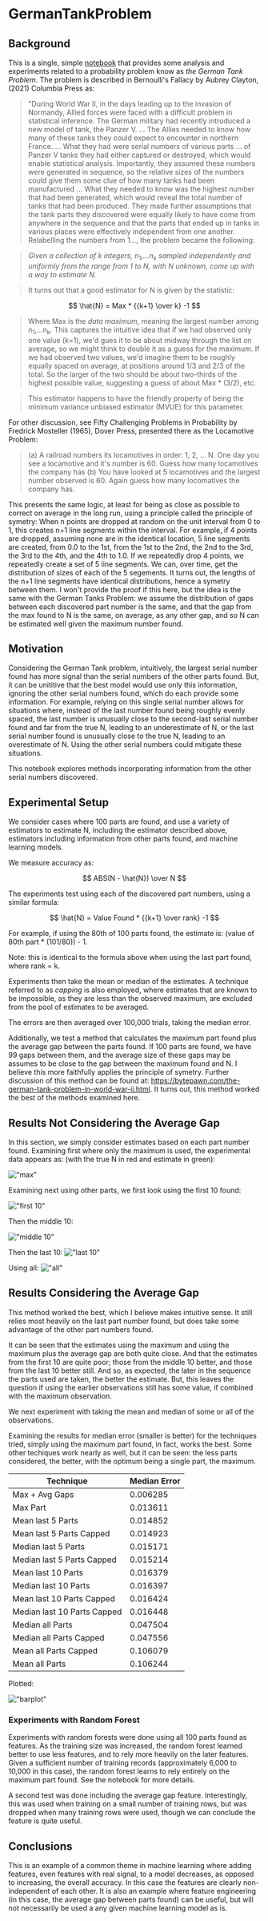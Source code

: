 # GermanTankProblem

## Background
This is a single, simple [notebook](https://github.com/Brett-Kennedy/GermanTankProblem/blob/main/Tank%20Parts.ipynb)  that provides some analysis and experiments related to a probability problem know as *the German Tank Problem*. The problem is described in Bernoulli's Fallacy by Aubrey Clayton, (2021) Columbia Press as:

> "During World War II, in the days leading up to the invasion of Normandy, Allied forces were faced with a difficult problem in statistical inference. The German military had recently introduced a new model of tank, the Panzer V. ... The Allies needed to know how many of these tanks they could expect to encounter in northern France. ... What they had were serial numbers of various parts ... of Panzer V tanks they had either captured or destroyed, which would enable statistical analysis. Importantly, they assumed these numbers were generated in sequence, so the relative sizes of the numbers could give them some clue of how many tanks had been manufactured ... What they needed to know was the highest number that had been generated, which would reveal the total number of tanks that had been produced. They made further assumptions that the tank parts they discovered were equally likely to have come from anywhere in the sequence and that the parts that ended up in tanks in various places were effectively independent from one another. Relabelling the numbers from 1..., the problem became the following:

> *Given a collection of k integers, n<sub>1</sub>,...n<sub>k</sub> sampled independently and uniformly from the range from 1 to N, with N unknown, come up with a way to estimate N.* 

> It turns out that a good estimator for N is given by the statistic:

$$ \hat{N} = Max * {{k+1} \over k} -1 $$

> Where Max is the *data maximum*, meaning the largest number among n<sub>1</sub>,...n<sub>k</sub>. This captures the intuitive idea that if we had observed only one value (k=1), we'd gues it to be about midway through the list on average, so we might think to double it as a guess for the maximum. If we had observed two values, we'd imagine them to be roughly equally spaced on average, at positions around 1/3 and 2/3 of the total. So the larger of the two should be about two-thirds of the highest possible value, suggesting a guess of about Max * (3/2), etc. 

> This estimator happens to have the friendly property of being the minimum variance unbiased estimator (MVUE) for this parameter. 

For other discussion, see Fifty Challenging Problems in Probability by Fredrick Mosteller (1965), Dover Press, presented there as the Locamotive Problem:

> (a) A railroad numbers its locamotives in order: 1, 2, ... N. One day you see a locamotive and it's number is 60. Guess how many locamotives the company has
> (b) You have looked at 5 locamotives and the largest number observed is 60. Again guess how many locomatives the company has.

This presents the same logic, at least for being as close as possible to correct on average in the long run, using a principle called the principle of symetry: When n points are dropped at random on the unit interval from 0 to 1, this creates n+1 line segments within the interval. For example, if 4 points are dropped, assuming none are in the identical location, 5 line segments are created, from 0.0 to the 1st, from the 1st to the 2nd, the 2nd to the 3rd, the 3rd to the 4th, and the 4th to 1.0. If we repeatedly drop 4 points, we repeatedly create a set of 5 line segments. We can, over time, get the distribution of sizes of each of the 5 segements. It turns out, the lengths of the n+1 line segments have identical distributions, hence a symetry between them. I won't provide the proof if this here, but the idea is the same with the German Tanks Problem: we assume the distribution of gaps between each discovered part number is the same, and that the gap from the max found to N is the same, on average, as any other gap, and so N can be estimated well given the maximum number found. 

## Motivation

Considering the German Tank problem, intuitively, the largest serial number found has more signal than the serial numbers of the other parts found. But, it can be unititive that the best model would use only this information, ignoring the other serial numbers found, which do each provide some information. For example, relying on this single serial number allows for situations where, instead of the last number found being roughly evenly spaced, the last number is unusually close to the second-last serial number found and far from the true N, leading to an underestimate of N, or the last serial number found is unusually close to the true N, leading to an overestimate of N. Using the other serial numbers could mitigate these situations. 

This notebook explores methods incorporating information from the other serial numbers discovered.

## Experimental Setup 

We consider cases where 100 parts are found, and use a variety of estimators to estimate N, including the estimator described above, estimators including information from other parts found, and machine learning models. 

We measure accuracy as: 

$$ ABS(N - \hat{N}) \over N $$

The experiments test using each of the discovered part numbers, using a similar formula:

$$ \hat{N} = Value Found * {{k+1} \over rank} -1 $$

For example, if using the 80th of 100 parts found, the estimate is: (value of 80th part * (101/80)) - 1.

Note: this is identical to the formula above when using the last part found, where rank = k.

Experiments then take the mean or median of the estimates. A technique referred to as *capping* is also employed, where estimates that are known to be impossible, as they are less than the observed maximum, are excluded from the pool of estimates to be averaged. 

The errors are then averaged over 100,000 trials, taking the median error.

Additionally, we test a method that calculates the maximum part found plus the average gap between the parts found. If 100 parts are found, we have 99 gaps between them, and the average size of these gaps may be assumes to be close to the gap between the maximum found and N. I believe this more faithfully applies the principle of symetry. Further discussion of this method can be found at: https://bytepawn.com/the-german-tank-problem-in-world-war-ii.html. It turns out, this method worked the best of the methods examined here. 

## Results Not Considering the Average Gap

In this section, we simply consider estimates based on each part number found. Examining first where only the maximum is used, the experimental data appears as: (with the true N in red and estimate in green):

!["max"](https://github.com/Brett-Kennedy/GermanTankProblem/blob/main/images/using_max.jpg)

Examining next using other parts, we first look using the first 10 found:

!["first 10"](https://github.com/Brett-Kennedy/GermanTankProblem/blob/main/images/using_first_10.jpg)

Then the middle 10:

!["middle 10"](https://github.com/Brett-Kennedy/GermanTankProblem/blob/main/images/using_mid_10.jpg)

Then the last 10:
!["last 10"](https://github.com/Brett-Kennedy/GermanTankProblem/blob/main/images/using_last_10.jpg)

Using all:
!["all"](https://github.com/Brett-Kennedy/GermanTankProblem/blob/main/images/using_all.jpg)

## Results Considering the Average Gap

This method worked the best, which I believe makes intuitive sense. It still relies most heavily on the last part number found, but does take some advantage of the other part numbers found. 

It can be seen that the estimates using the maximum and using the maximum plus the average gap are both quite close. And that the estimates from the first 10 are quite poor; those from the middle 10 better, and those from the last 10 better still. And so, as expected, the later in the sequence the parts used are taken, the better the estimate. But, this leaves the question if using the earlier observations still has some value, if combined with the maximum observation. 

We next experiment with taking the mean and median of some or all of the observations. 

Examining the results for median error (smaller is better) for the techniques tried, simply using the maximum part found, in fact, works the best. Some other techiques work nearly as well, but it can be seen: the less parts considered, the better, with the optimum being a single part, the maximum. 

| Technique |	Median Error |
| ---------- | ---------- | 
| Max + Avg Gaps | 0.006285 |
| Max Part	 | 0.013611 |
| Mean last 5 Parts	 | 0.014852 |
| Mean last 5 Parts Capped	 | 0.014923 |
| Median last 5 Parts	 | 0.015171 |
| Median last 5 Parts Capped	 | 0.015214 |
| Mean last 10 Parts	 | 0.016379 |
| Median last 10 Parts	 | 0.016397 |
| Mean last 10 Parts Capped	 | 0.016424 |
| Median last 10 Parts Capped	 | 0.016448 |
| Median all Parts	 | 0.047504 |
| Median all Parts Capped	 | 0.047556 |
| Mean all Parts Capped	 | 0.106079 |
| Mean all Parts	 | 0.106244 |

Plotted:

!["barplot"](https://github.com/Brett-Kennedy/GermanTankProblem/blob/main/images/res.jpg)


### Experiments with Random Forest

Experiments with random forests were done using all 100 parts found as features. As the training size was increased, the random forest learned better to use less features, and to rely more heavily on the later features. Given a sufficient number of training records (approximately 6,000 to 10,000 in this case), the random forest learns to rely entirely on the maximum part found. See the notebook for more details. 

A second test was done including the average gap feature. Interestingly, this was used when training on a small number of training rows, but was dropped when many training rows were used, though we can conclude the feature is quite useful. 

## Conclusions
This is an example of a common theme in machine learning where adding features, even features with real signal, to a model decreases, as opposed to increasing, the overall accuracy. In this case the features are clearly non-independent of each other. It is also an example where feature engineering (in this case, the average gap between parts found) can be useful, but will not necessarily be used a any given machine learning model as is. 
